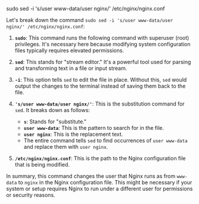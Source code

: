 sudo sed -i 's/user www-data/user nginx/' /etc/nginx/nginx.conf

Let's break down the command `sudo sed -i 's/user www-data/user nginx/' /etc/nginx/nginx.conf`:

1. **`sudo`**: This command runs the following command with superuser (root) privileges. It's necessary here because modifying system configuration files typically requires elevated permissions.

2. **`sed`**: This stands for "stream editor." It's a powerful tool used for parsing and transforming text in a file or input stream.

3. **`-i`**: This option tells `sed` to edit the file in place. Without this, `sed` would output the changes to the terminal instead of saving them back to the file.

4. **`'s/user www-data/user nginx/'`**: This is the substitution command for `sed`. It breaks down as follows:
   - **`s`**: Stands for "substitute."
   - **`user www-data`**: This is the pattern to search for in the file.
   - **`user nginx`**: This is the replacement text.
   - The entire command tells `sed` to find occurrences of `user www-data` and replace them with `user nginx`.

5. **`/etc/nginx/nginx.conf`**: This is the path to the Nginx configuration file that is being modified.

In summary, this command changes the user that Nginx runs as from `www-data` to `nginx` in the Nginx configuration file. This might be necessary if your system or setup requires Nginx to run under a different user for permissions or security reasons.
